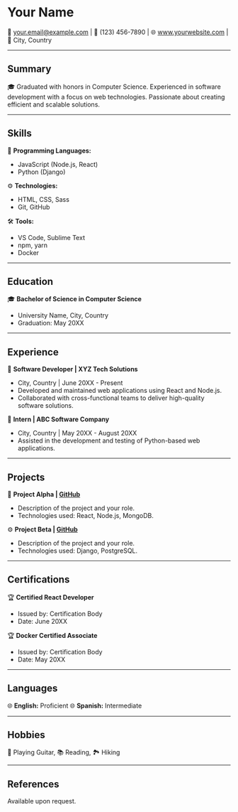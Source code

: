 # Your Name

📧 your.email@example.com | 📱 (123) 456-7890 | 🌐 www.yourwebsite.com | 📍 City, Country

---

## Summary

🎓 Graduated with honors in Computer Science. Experienced in software development with a focus on web technologies. Passionate about creating efficient and scalable solutions.

---

## Skills

🚀 **Programming Languages:**
   - JavaScript (Node.js, React)
   - Python (Django)

⚙️ **Technologies:**
   - HTML, CSS, Sass
   - Git, GitHub

🛠️ **Tools:**
   - VS Code, Sublime Text
   - npm, yarn
   - Docker

---

## Education

🎓 **Bachelor of Science in Computer Science**
   - University Name, City, Country
   - Graduation: May 20XX

---

## Experience

💼 **Software Developer | XYZ Tech Solutions**
   - City, Country | June 20XX - Present
   - Developed and maintained web applications using React and Node.js.
   - Collaborated with cross-functional teams to deliver high-quality software solutions.

💼 **Intern | ABC Software Company**
   - City, Country | May 20XX - August 20XX
   - Assisted in the development and testing of Python-based web applications.

---

## Projects

🚀 **Project Alpha | [GitHub](https://github.com/project-alpha)**
   - Description of the project and your role.
   - Technologies used: React, Node.js, MongoDB.

⚙️ **Project Beta | [GitHub](https://github.com/project-beta)**
   - Description of the project and your role.
   - Technologies used: Django, PostgreSQL.

---

## Certifications

🏆 **Certified React Developer**
   - Issued by: Certification Body
   - Date: June 20XX

🏆 **Docker Certified Associate**
   - Issued by: Certification Body
   - Date: May 20XX

---

## Languages

🌐 **English:** Proficient
🌐 **Spanish:** Intermediate

---

## Hobbies

🎸 Playing Guitar, 📚 Reading, 🏞️ Hiking

---

## References

Available upon request.

